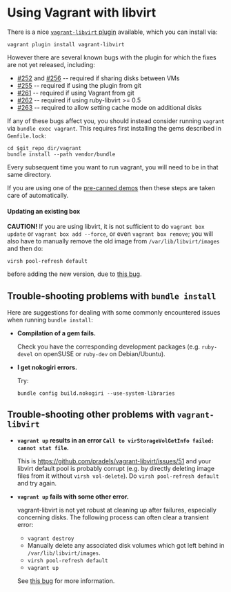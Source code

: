 # Using Vagrant with libvirt

There is a nice
[`vagrant-libvirt` plugin](https://github.com/pradels/vagrant-libvirt)
available, which you can install via:

    vagrant plugin install vagrant-libvirt

However there are several known bugs with the plugin for which the
fixes are not yet released, including:

*   [#252](https://github.com/pradels/vagrant-libvirt/pull/252) and
    [#256](https://github.com/pradels/vagrant-libvirt/pull/256)
    -- required if sharing disks between VMs
*   [#255](https://github.com/pradels/vagrant-libvirt/pull/255)
    -- required if using the plugin from git
*   [#261](https://github.com/pradels/vagrant-libvirt/pull/261)
    -- required if using Vagrant from git
*   [#262](https://github.com/pradels/vagrant-libvirt/pull/262)
    -- required if using ruby-libvirt >= 0.5
*   [#263](https://github.com/pradels/vagrant-libvirt/pull/263)
    -- required to allow setting cache mode on additional disks

If any of these bugs affect you, you should instead consider running
`vagrant` via `bundle exec vagrant`.  This requires first installing
the gems described in `Gemfile.lock`:

    cd $git_repo_dir/vagrant
    bundle install --path vendor/bundle

Every subsequent time you want to run vagrant, you will need to be in
that same directory.

If you are using one of the [pre-canned demos](../demos/) then these
steps are taken care of automatically.

#### Updating an existing box

**CAUTION!** If you are using libvirt, it is not sufficient to do
`vagrant box update` or `vagrant box add --force`, or even `vagrant box
remove`; you will also have to manually remove the old image from
`/var/lib/libvirt/images` and then do:

    virsh pool-refresh default

before adding the new version, due to
[this bug](https://github.com/pradels/vagrant-libvirt/issues/85#issuecomment-55419054).

## Trouble-shooting problems with `bundle install`

Here are suggestions for dealing with some commonly encountered
issues when running `bundle install`:

*   **Compilation of a gem fails.**

    Check you have the corresponding development packages
    (e.g. `ruby-devel` on openSUSE or `ruby-dev` on Debian/Ubuntu).

*   **I get nokogiri errors.**

    Try:

        bundle config build.nokogiri --use-system-libraries

## Trouble-shooting other problems with `vagrant-libvirt`

*   **`vagrant up` results in an error `Call to virStorageVolGetInfo
    failed: cannot stat file`.**
    
    This is https://github.com/pradels/vagrant-libvirt/issues/51 and
    your libvirt default pool is probably corrupt (e.g. by directly
    deleting image files from it without `virsh vol-delete`).  Do
    `virsh pool-refresh default` and try again.

*   **`vagrant up` fails with some other error.**

    vagrant-libvirt is not yet robust at cleaning up after failures,
    especially concerning disks.  The following process can often
    clear a transient error:

    *   `vagrant destroy`
    *   Manually delete any associated disk volumes which got
        left behind in `/var/lib/libvirt/images`.
    *   `virsh pool-refresh default`
    *   `vagrant up`

    See [this bug](https://github.com/pradels/vagrant-libvirt/issues/85#issuecomment-55419054)
    for more information.

